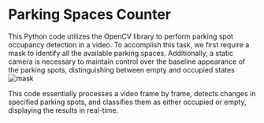 # Parking Spaces Counter
This Python code utilizes the OpenCV library to perform parking spot occupancy detection in a video.
To accomplish this task, we first require a mask to identify all the available parking spaces. Additionally, a static camera is necessary to maintain control over the baseline appearance of the parking spots, distinguishing between empty and occupied states
![mask](https://github.com/karinaaq/parking-space-counter/assets/67199946/c5766474-9217-4f32-8839-5c18b8756473)

This code essentially processes a video frame by frame, detects changes in specified parking spots, and classifies them as either occupied or empty, displaying the results in real-time.
